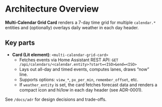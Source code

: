 # Architecture Overview

**Multi-Calendar Grid Card** renders a 7-day time grid for multiple `calendar.*` entities and (optionally) overlays daily weather in each day header.

## Key parts

- **Card (Lit element)**: `<multi-calendar-grid-card>`
  - Fetches events via Home Assistant REST API:
    `GET /api/calendars/<calendar.entity>?start=<ISO>&end=<ISO>`
  - Lays out all-day and timed events, computes lanes, draws “now” line.
  - Supports options: `view_*`, `px_per_min`, `remember_offset`, etc.
  - If `weather_entity` is set, the card fetches forecast data and renders a compact icon and hi/low in each day header (see ADR-0001).

See `/docs/adr` for design decisions and trade-offs.
